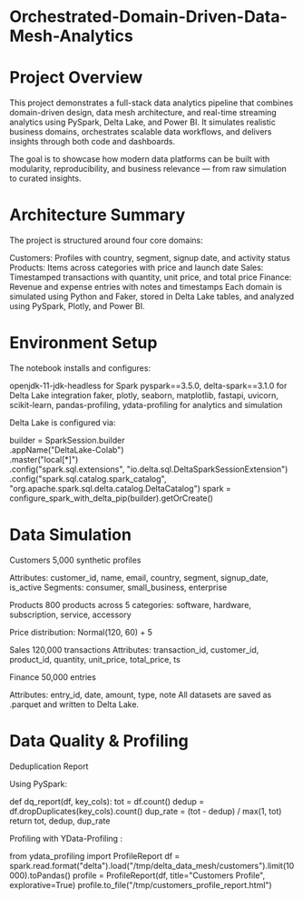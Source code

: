 # Orchestrated-Domain-Driven-Data-Mesh-Analytics

# Project Overview
This project demonstrates a full-stack data analytics pipeline that combines domain-driven design, data mesh architecture, and real-time streaming analytics using PySpark, Delta Lake, and Power BI. It simulates realistic business domains, orchestrates scalable data workflows, and delivers insights through both code and dashboards.

The goal is to showcase how modern data platforms can be built with modularity, reproducibility, and business relevance — from raw simulation to curated insights.

# Architecture Summary
The project is structured around four core domains:

Customers: Profiles with country, segment, signup date, and activity status
Products: Items across categories with price and launch date
Sales: Timestamped transactions with quantity, unit price, and total price
Finance: Revenue and expense entries with notes and timestamps
Each domain is simulated using Python and Faker, stored in Delta Lake tables, and analyzed using PySpark, Plotly, and Power BI.

# Environment Setup
The notebook installs and configures:

openjdk-11-jdk-headless for Spark
pyspark==3.5.0, delta-spark==3.1.0 for Delta Lake integration
faker, plotly, seaborn, matplotlib, fastapi, uvicorn, scikit-learn, pandas-profiling, ydata-profiling for analytics and simulation

Delta Lake is configured via:

builder = SparkSession.builder \
    .appName("DeltaLake-Colab") \
    .master("local[*]") \
    .config("spark.sql.extensions", "io.delta.sql.DeltaSparkSessionExtension") \
    .config("spark.sql.catalog.spark_catalog", "org.apache.spark.sql.delta.catalog.DeltaCatalog")
spark = configure_spark_with_delta_pip(builder).getOrCreate()


# Data Simulation
Customers
5,000 synthetic profiles

Attributes: customer_id, name, email, country, segment, signup_date, is_active
Segments: consumer, small_business, enterprise

Products
800 products across 5 categories: software, hardware, subscription, service, accessory

Price distribution: Normal(120, 60) + 5

Sales
120,000 transactions
Attributes: transaction_id, customer_id, product_id, quantity, unit_price, total_price, ts

Finance
50,000 entries

Attributes: entry_id, date, amount, type, note
All datasets are saved as .parquet and written to Delta Lake.

# Data Quality & Profiling
Deduplication Report

Using PySpark:

def dq_report(df, key_cols):
    tot = df.count()
    dedup = df.dropDuplicates(key_cols).count()
    dup_rate = (tot - dedup) / max(1, tot)
    return tot, dedup, dup_rate


Profiling with YData-Profiling : 

from ydata_profiling import ProfileReport
df = spark.read.format("delta").load("/tmp/delta_data_mesh/customers").limit(10000).toPandas()
profile = ProfileReport(df, title="Customers Profile", explorative=True)
profile.to_file("/tmp/customers_profile_report.html")
